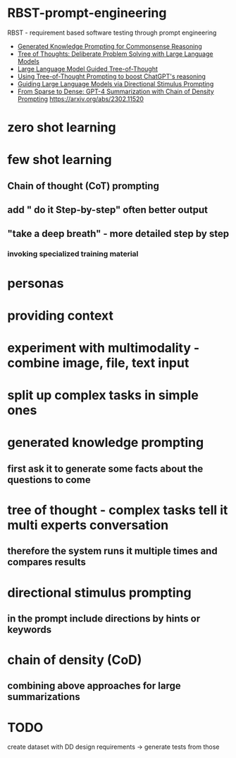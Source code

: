 # RBST-prompt-engineering
RBST - requirement based software testing through prompt engineering


- [Generated Knowledge Prompting for Commonsense Reasoning](https://arxiv.org/abs/2110.08387)
- [Tree of Thoughts: Deliberate Problem Solving with Large Language Models](https://arxiv.org/abs/2305.10601)
- [Large Language Model Guided Tree-of-Thought](https://arxiv.org/abs/2305.08291)
- [Using Tree-of-Thought Prompting to boost ChatGPT's reasoning](https://github.com/dave1010/tree-of-thought-prompting)
- [Guiding Large Language Models via Directional Stimulus Prompting](https://arxiv.org/abs/2302.11520)
- [From Sparse to Dense: GPT-4 Summarization with Chain of Density Prompting](https://arxiv.org/abs/2309.04269)
https://arxiv.org/abs/2302.11520



# zero shot learning

# few shot learning
## Chain of thought (CoT) prompting
## add " do it Step-by-step" often better output
## "take a deep breath" - more detailed step by step
### invoking specialized training material

# personas

# providing context
# experiment with multimodality - combine image, file, text input


# split up complex tasks in simple ones

# generated knowledge prompting 
## first ask it to generate some facts about the questions to come


# tree of thought - complex tasks tell it multi experts conversation
## therefore the system runs it multiple times and compares results


# directional stimulus prompting
## in the prompt include directions by hints or keywords


# chain of density (CoD) 
## combining above approaches for large summarizations

# TODO
create dataset with DD design requirements -> generate tests from those
